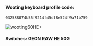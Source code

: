 #### Wooting keyboard profile code:  
```
032588074b55f9214f45df8e524f9a71b759
```
![wooting60HE+](https://i.ibb.co/YRwn81n/Screenshot-2025-01-03-173153.png)

#### Switches: GEON RAW HE 50G
